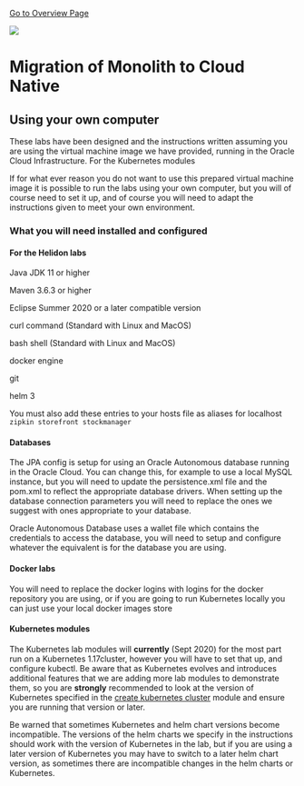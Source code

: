 [Go to Overview Page](../README.md)

![](../../../common/images/customer.logo2.png)

# Migration of Monolith to Cloud Native

## Using your own computer

These labs have been designed and the instructions written assuming you are using the virtual machine image we have provided, running in the Oracle Cloud Infrastructure. For the Kubernetes modules

If for what ever reason you do not want to use this prepared virtual machine image it is possible to run the labs using your own computer, but you will of course need to set it up, and of course you will need to adapt the instructions given to meet your own environment.

### What you will need installed and configured

#### For the Helidon labs

Java JDK 11 or higher

Maven 3.6.3 or higher

Eclipse Summer 2020 or a later compatible version

curl command (Standard with Linux and MacOS)

bash shell (Standard with Linux and MacOS)

docker engine

git

helm 3

You must also add these entries to your hosts file as aliases for localhost `zipkin storefront stockmanager`

#### Databases

The JPA config is setup for using an Oracle Autonomous database running in the Oracle Cloud. You can change this, for example to use a local MySQL instance, but you will need to update the persistence.xml file and the pom.xml to reflect the appropriate database drivers. When setting up the database connection parameters you will need to replace the ones we suggest with ones appropriate to your database.

Oracle Autonomous Database uses a wallet file which contains the credentials to access the database, you will need to setup and configure whatever the equivalent is for the database you are using.

#### Docker labs

You will need to replace the docker logins with logins for the docker repository you are using, or if you are going to run Kubernetes locally you can just use your local docker images store

#### Kubernetes modules

The Kubernetes lab modules will **currently** (Sept 2020) for the most part run on a Kubernetes 1.17cluster, however you will have to set that up, and configure kubectl. Be aware that as Kubernetes evolves and introduces additional features that we are adding more lab modules to demonstrate them, so you are **strongly** recommended to look at the version of Kubernetes specified in the [create kubernetes cluster](./CreateKubernetesCluster.md) module and ensure you are running that version or later.

Be warned that sometimes Kubernetes and helm chart versions become incompatible. The versions of the helm charts we specify in the instructions should work with the version of Kubernetes in the lab, but if you are using a later version of Kubernetes you may have to switch to a later helm chart version, as sometimes there are incompatible changes in the helm charts or Kubernetes.